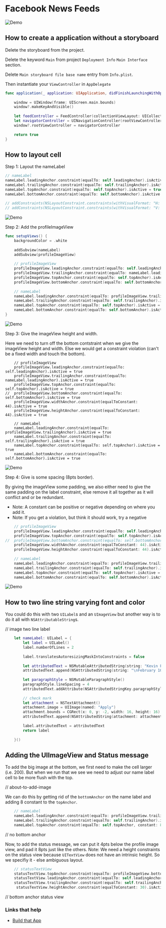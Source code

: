 # Facebook News Feeds

![Demo](https://github.com/jrasmusson/ios-starter-kit/blob/master/animations/BasicAnimation/images/demo.gif)

## How to create a application without a storyboard

Delete the storyboard from the project.

Delete the keyword `Main` from project `Deployment Info` `Main Interface` section.

Delete `Main storyboard file base name` entry from `Info.plist`.

Then instantiate your `ViewController` in `AppDelegate`


```swift
func application(_ application: UIApplication, didFinishLaunchingWithOptions launchOptions: [UIApplicationLaunchOptionsKey: Any]?) -> Bool {
    
    window = UIWindow(frame: UIScreen.main.bounds)
    window?.makeKeyAndVisible()
    
    let feedController = FeedController(collectionViewLayout: UICollectionViewFlowLayout())
    let navigatorController = UINavigationController(rootViewController: feedController)
    window?.rootViewController = navigatorController
    
    return true
}
```

## How to layout cell

Step 1: Layout the nameLabel

```swift
// nameLabel
nameLabel.leadingAnchor.constraint(equalTo: self.leadingAnchor).isActive = true
nameLabel.trailingAnchor.constraint(equalTo: self.trailingAnchor).isActive = true
nameLabel.topAnchor.constraint(equalTo: self.topAnchor).isActive = true
nameLabel.bottomAnchor.constraint(equalTo: self.bottomAnchor).isActive = true
    
// addConstraints(NSLayoutConstraint.constraints(withVisualFormat: "H:|[v0]|", options: NSLayoutFormatOptions(), metrics: nil, views: ["v0": nameLabel]))
// addConstraints(NSLayoutConstraint.constraints(withVisualFormat: "V:|[v0]|", options: NSLayoutFormatOptions(), metrics: nil, views: ["v0": nameLabel]))
```

![Demo](https://github.com/jrasmusson/ios-starter-kit/blob/master/examples/FacebookNewsFeed/images/nameLabel.png)


Step 2: Add the profileImageView

```swift
func setupViews() {
    backgroundColor = .white
    
    addSubview(nameLabel)
    addSubview(profileImageView)
    
    // profileImageView
    profileImageView.leadingAnchor.constraint(equalTo: self.leadingAnchor).isActive = true
    profileImageView.trailingAnchor.constraint(equalTo: nameLabel.leadingAnchor).isActive = true
    profileImageView.topAnchor.constraint(equalTo: self.topAnchor).isActive = true
    profileImageView.bottomAnchor.constraint(equalTo: self.bottomAnchor).isActive = true
    
    // nameLabel
    nameLabel.leadingAnchor.constraint(equalTo: profileImageView.trailingAnchor).isActive = true
    nameLabel.trailingAnchor.constraint(equalTo: self.trailingAnchor).isActive = true
    nameLabel.topAnchor.constraint(equalTo: self.topAnchor).isActive = true
    nameLabel.bottomAnchor.constraint(equalTo: self.bottomAnchor).isActive = true
}
```

![Demo](https://github.com/jrasmusson/ios-starter-kit/blob/master/examples/FacebookNewsFeed/images/imageView.png)


Step 3: Give the imageView height and width.

Here we need to turn off the bottom contstraint when we give the imageView height and width. Else we would get a constraint violation (can't be a fixed width and touch the bottom).

```
    // profileImageView
    profileImageView.leadingAnchor.constraint(equalTo: self.leadingAnchor).isActive = true
    profileImageView.trailingAnchor.constraint(equalTo: nameLabel.leadingAnchor).isActive = true
    profileImageView.topAnchor.constraint(equalTo: self.topAnchor).isActive = true
//  profileImageView.bottomAnchor.constraint(equalTo: self.bottomAnchor).isActive = true
    profileImageView.widthAnchor.constraint(equalToConstant: 44).isActive = true
    profileImageView.heightAnchor.constraint(equalToConstant: 44).isActive = true
    
    // nameLabel
    nameLabel.leadingAnchor.constraint(equalTo: profileImageView.trailingAnchor).isActive = true
    nameLabel.trailingAnchor.constraint(equalTo: self.trailingAnchor).isActive = true
    nameLabel.topAnchor.constraint(equalTo: self.topAnchor).isActive = true
    nameLabel.bottomAnchor.constraint(equalTo: self.bottomAnchor).isActive = true
```

![Demo](https://github.com/jrasmusson/ios-starter-kit/blob/master/examples/FacebookNewsFeed/images/height-and-width.png)


Step 4: Give is some spacing (8pts border).

By giving the imageView some padding, we also either need to give the same padding on the label constraint, else remove it all together as it will conflict and or be redundant.

-  Note: A constant can be positive or negative depending on where you add it.
-  Note: If you get a violation, but think it should work, try a negative

```swift    
    // profileImageView
    profileImageView.leadingAnchor.constraint(equalTo: self.leadingAnchor, constant: 8).isActive = true
    profileImageView.topAnchor.constraint(equalTo: self.topAnchor).isActive = true
//  profileImageView.bottomAnchor.constraint(equalTo: self.bottomAnchor, constant: -8).isActive = true // redundant, but will only work if -8    
    profileImageView.widthAnchor.constraint(equalToConstant: 44).isActive = true
    profileImageView.heightAnchor.constraint(equalToConstant: 44).isActive = true
    
    // nameLabel
    nameLabel.leadingAnchor.constraint(equalTo: profileImageView.trailingAnchor, constant: 8).isActive = true // or -8 if added above
    nameLabel.trailingAnchor.constraint(equalTo: self.trailingAnchor).isActive = true
    nameLabel.topAnchor.constraint(equalTo: self.topAnchor).isActive = true
    nameLabel.bottomAnchor.constraint(equalTo: self.bottomAnchor).isActive = true
```

![Demo](https://github.com/jrasmusson/ios-starter-kit/blob/master/examples/FacebookNewsFeed/images/labels.png)

## How to two line string varying font and color

You could do this with two `UILabel`s and an `UImageView` but another way is to do it all with `NSAttributableString`s.

// image two line label

```swift
    let nameLabel: UILabel = {
        let label = UILabel()
        label.numberOfLines = 2
        
        label.translatesAutoresizingMaskIntoConstraints = false
        
        let attributedText = NSMutableAttributedString(string: "Kevin Flynn", attributes: [NSAttributedStringKey.font: UIFont.boldSystemFont(ofSize: 14)])
        attributedText.append(NSAttributedString(string: "\nFebruary 10 • San Francisco ", attributes: [NSAttributedStringKey.font: UIFont.systemFont(ofSize: 12), NSAttributedStringKey.foregroundColor: UIColor.gray]))
    
        let paragraphStyle = NSMutableParagraphStyle()
        paragraphStyle.lineSpacing = 4
        attributedText.addAttribute(NSAttributedStringKey.paragraphStyle, value: paragraphStyle, range: NSMakeRange(0, attributedText.string.count))
        
        // check mark
        let attachment = NSTextAttachment()
        attachment.image = UIImage(named: "Apply")
        attachment.bounds = CGRect(x: 0, y: -2, width: 16, height: 16)
        attributedText.append(NSAttributedString(attachment: attachment))
        
        label.attributedText = attributedText
        return label
        
    }()
```

## Adding the UIImageView and Status message

To add the big image at the bottom, we first need to make the cell larger (i.e. 200). But when we run that we see we need to adjust our name label cell to be more flush with the top.

// about-to-add-image

We can do this by getting rid of the `bottomAnchor` on the name label and adding 8 constant to the `topAnchor`.

```swift
    // nameLabel
    nameLabel.leadingAnchor.constraint(equalTo: profileImageView.trailingAnchor, constant: 8).isActive = true // or -8 if added above
    nameLabel.trailingAnchor.constraint(equalTo: self.trailingAnchor).isActive = true
    nameLabel.topAnchor.constraint(equalTo: self.topAnchor, constant: 8).isActive = true
```

// no bottom anchor

Now, to add the status message, we can put it 4pts below the profile image view, and pad it 8pts just like the others. Note: We need a height constraints on the status view because `UITextView` does not have an intrinsic height. So we specifiy it - else ambiguous layout.

```swift
    // statusTextView
    statusTextView.topAnchor.constraint(equalTo: profileImageView.bottomAnchor, constant: 4).isActive = true
    statusTextView.leadingAnchor.constraint(equalTo: self.leadingAnchor, constant: 8).isActive = true
    statusTextView.trailingAnchor.constraint(equalTo: self.trailingAnchor, constant: 8).isActive = true
	 statusTextView.heightAnchor.constraint(equalToConstant: 30).isActive = true
```

// bottom anchor status view
### Links that help
* [Build that App](https://www.youtube.com/watch?v=NJxb7EKXF3U)
